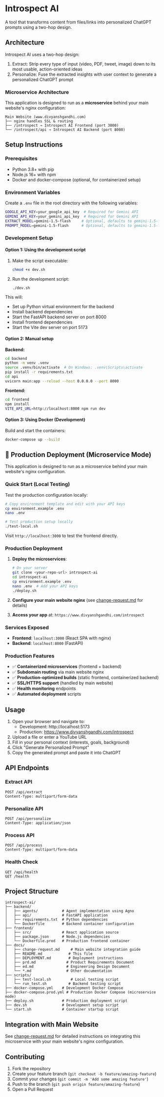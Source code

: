 # Introspect AI

A tool that transforms content from files/links into personalized ChatGPT prompts using a two-hop design.

## Architecture

Introspect AI uses a two-hop design:
1. Extract: Strip every type of input (video, PDF, tweet, image) down to its most usable, action-oriented ideas
2. Personalize: Fuse the extracted insights with user context to generate a personalized ChatGPT prompt

### Microservice Architecture

This application is designed to run as a **microservice** behind your main website's nginx configuration:

```
Main Website (www.divyanshgandhi.com)
├── nginx handles SSL & routing
├── /introspect → Introspect AI Frontend (port 3000)
└── /introspect/api → Introspect AI Backend (port 8000)
```

## Setup Instructions

### Prerequisites

- Python 3.8+ with pip
- Node.js 16+ with npm
- Docker and docker-compose (optional, for containerized setup)

### Environment Variables

Create a `.env` file in the root directory with the following variables:

```bash
GOOGLE_API_KEY=your_google_api_key  # Required for Gemini API
GEMINI_API_KEY=your_gemini_api_key  # Required for Gemini API
EXTRACT_MODEL=gemini-1.5-flash     # Optional, defaults to gemini-1.5-flash
PROMPT_MODEL=gemini-1.5-flash      # Optional, defaults to gemini-1.5-flash
```

### Development Setup

#### Option 1: Using the development script

1. Make the script executable:
   ```bash
   chmod +x dev.sh
   ```

2. Run the development script:
   ```bash
   ./dev.sh
   ```

This will:
- Set up Python virtual environment for the backend
- Install backend dependencies
- Start the FastAPI backend server on port 8000
- Install frontend dependencies
- Start the Vite dev server on port 5173

#### Option 2: Manual setup

**Backend:**

```bash
cd backend
python -m venv .venv
source .venv/bin/activate  # On Windows: .venv\Scripts\activate
pip install -r requirements.txt
cd api
uvicorn main:app --reload --host 0.0.0.0 --port 8000
```

**Frontend:**

```bash
cd frontend
npm install
VITE_API_URL=http://localhost:8000 npm run dev
```

#### Option 3: Using Docker (Development)

Build and start the containers:

```bash
docker-compose up --build
```

## 🚀 Production Deployment (Microservice Mode)

This application is designed to run as a microservice behind your main website's nginx configuration.

### Quick Start (Local Testing)

Test the production configuration locally:

```bash
# Copy environment template and edit with your API keys
cp environment.example .env
nano .env

# Test production setup locally
./test-local.sh
```

Visit `http://localhost:3000` to test the frontend directly.

### Production Deployment

1. **Deploy the microservices**:
   ```bash
   # On your server
   git clone <your-repo-url> introspect-ai
   cd introspect-ai
   cp environment.example .env
   nano .env  # Add your API keys
   ./deploy.sh
   ```

2. **Configure your main website nginx** (see [change-request.md](./change-request.md) for details)

3. **Access your app** at: `https://www.divyanshgandhi.com/introspect`

### Services Exposed

- **Frontend**: `localhost:3000` (React SPA with nginx)
- **Backend**: `localhost:8000` (FastAPI)

### Production Features

- ✅ **Containerized microservices** (frontend + backend)
- ✅ **Subdomain routing** via main website nginx
- ✅ **Production-optimized builds** (static frontend, containerized backend)
- ✅ **SSL/HTTPS support** (handled by main website)
- ✅ **Health monitoring** endpoints
- ✅ **Automated deployment** scripts

## Usage

1. Open your browser and navigate to:
   - Development: http://localhost:5173
   - Production: https://www.divyanshgandhi.com/introspect
2. Upload a file or enter a YouTube URL
3. Fill in your personal context (interests, goals, background)
4. Click "Generate Personalized Prompt"
5. Copy the generated prompt and paste it into ChatGPT

## API Endpoints

### Extract API
```
POST /api/extract
Content-Type: multipart/form-data
```

### Personalize API
```
POST /api/personalize
Content-Type: application/json
```

### Process API
```
POST /api/process
Content-Type: multipart/form-data
```

### Health Check
```
GET /api/health
GET /health
```

## Project Structure

```
introspect-ai/
├── backend/
│   ├── agents/           # Agent implementation using Agno
│   ├── api/              # FastAPI application
│   ├── requirements.txt  # Python dependencies
│   └── Dockerfile        # Backend container configuration
├── frontend/
│   ├── src/              # React application source
│   ├── package.json      # Node.js dependencies
│   └── Dockerfile.prod   # Production frontend container
├── docs/
│   ├── change-request.md     # Main website integration guide
│   ├── README.md            # This file
│   ├── DEPLOYMENT.md        # Deployment instructions
│   ├── prd.md              # Product Requirements Document
│   ├── ed.md               # Engineering Design Document
│   └── *.md                # Other documentation
├── scripts/
│   ├── test-local.sh         # Local testing script
│   └── run_test.sh          # Backend testing script
├── docker-compose.yml    # Development Docker Compose
├── docker-compose.prod.yml # Production Docker Compose (microservice mode)
├── deploy.sh             # Production deployment script
├── dev.sh                # Development setup script
└── start.sh              # Container startup script
```

## Integration with Main Website

See [change-request.md](./change-request.md) for detailed instructions on integrating this microservice with your main website's nginx configuration.

## Contributing

1. Fork the repository
2. Create your feature branch (`git checkout -b feature/amazing-feature`)
3. Commit your changes (`git commit -m 'Add some amazing feature'`)
4. Push to the branch (`git push origin feature/amazing-feature`)
5. Open a Pull Request 